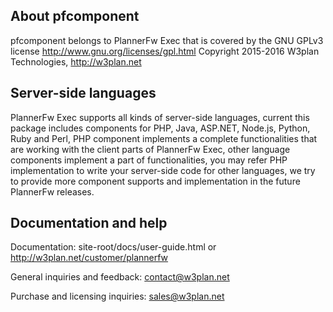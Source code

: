 About pfcomponent
------------------

pfcomponent belongs to PlannerFw Exec that is covered by the GNU GPLv3 license <http://www.gnu.org/licenses/gpl.html>
Copyright 2015-2016 W3plan Technologies, http://w3plan.net



Server-side languages
----------------------

PlannerFw Exec supports all kinds of server-side languages, current this package includes components for PHP, Java, 
ASP.NET, Node.js, Python, Ruby and Perl, PHP component implements a complete functionalities that are working with 
the client parts of PlannerFw Exec, other language components implement a part of functionalities, you may refer 
PHP implementation to write your server-side code for other languages, we try to provide more component supports 
and implementation in the future PlannerFw releases.



Documentation and help
-----------------------

Documentation: site-root/docs/user-guide.html or http://w3plan.net/customer/plannerfw

General inquiries and feedback: contact@w3plan.net

Purchase and licensing inquiries: sales@w3plan.net


